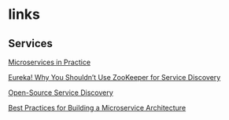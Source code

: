 # links

## Services
[Microservices in Practice](http://kasunpanorama.blogspot.com/2015/11/microservices-in-practice.html#!/2015/11/microservices-in-practice.html)

[Eureka! Why You Shouldn’t Use ZooKeeper for Service Discovery](https://tech.knewton.com/blog/2014/12/eureka-shouldnt-use-zookeeper-service-discovery/)

[Open-Source Service Discovery](http://jasonwilder.com/blog/2014/02/04/service-discovery-in-the-cloud/)

[Best Practices for Building a Microservice Architecture](http://www.vinaysahni.com/best-practices-for-building-a-microservice-architecture)
